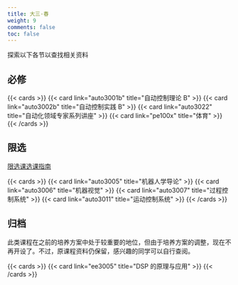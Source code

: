 ```yaml
---
title: 大三·春
weight: 9
comments: false
toc: false
---
```

探索以下各节以查找相关资料
## 必修
<!--more-->
{{< cards >}}
{{< card link="auto3001b" title="自动控制理论 B" >}}
{{< card link="auto3002b" title="自动控制实践 B" >}}
{{< card link="auto3022" title="自动化领域专家系列讲座" >}}
{{< card link="pe100x" title="体育" >}}
{{< /cards >}}
## 限选
[限选课选课指南](https://hoa.moe/blog/distributive-guidance-for-22/)
<!--more-->
{{< cards >}}
{{< card link="auto3005" title="机器人学导论" >}}
{{< card link="auto3006" title="机器视觉" >}}
{{< card link="auto3007" title="过程控制系统" >}}
{{< card link="auto3011" title="运动控制系统" >}}
{{< /cards >}}
## 归档
此类课程在之前的培养方案中处于较重要的地位，但由于培养方案的调整，现在不再开设了。不过，原课程资料仍保留，感兴趣的同学可以自行查阅。
<!--more-->
{{< cards >}}
{{< card link="ee3005" title="DSP 的原理与应用" >}}
{{< /cards >}}
